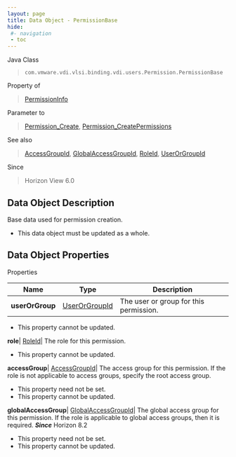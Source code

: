 ```yaml
---
layout: page
title: Data Object - PermissionBase
hide:
 #- navigation
 - toc
---
```






Java Class  
> `com.vmware.vdi.vlsi.binding.vdi.users.Permission.PermissionBase`

Property of  
> [PermissionInfo](vdi.users.Permission.PermissionInfo.md#field_detail)

Parameter to  
> [Permission_Create](vdi.users.Permission.md#create), [Permission_CreatePermissions](vdi.users.Permission.md#createPermissions)

See also  
> [AccessGroupId](vdi.entity.AccessGroupId.md), [GlobalAccessGroupId](vdi.entity.GlobalAccessGroupId.md), [RoleId](vdi.entity.RoleId.md), [UserOrGroupId](vdi.entity.UserOrGroupId.md)

Since  
> Horizon View 6.0


## Data Object Description 

Base data used for permission creation. 

  * This data object must be updated as a whole.



## Data Object Properties

Properties

Name |  Type |  Description   
---|---|---  
**userOrGroup**| [UserOrGroupId](vdi.entity.UserOrGroupId.md)|  The user or group for this permission.   


* This property cannot be updated.

  
**role**| [RoleId](vdi.entity.RoleId.md)|  The role for this permission.   


* This property cannot be updated.

  
**accessGroup**| [AccessGroupId](vdi.entity.AccessGroupId.md)|  The access group for this permission. If the role is not applicable to access groups, specify the root access group.   


* This property need not be set.
* This property cannot be updated.

  
**globalAccessGroup**| [GlobalAccessGroupId](vdi.entity.GlobalAccessGroupId.md)|  The global access group for this permission. If the role is applicable to global access groups, then it is required.  **_Since_** Horizon 8.2  


* This property need not be set.
* This property cannot be updated.

  
  
  
  
  
  
